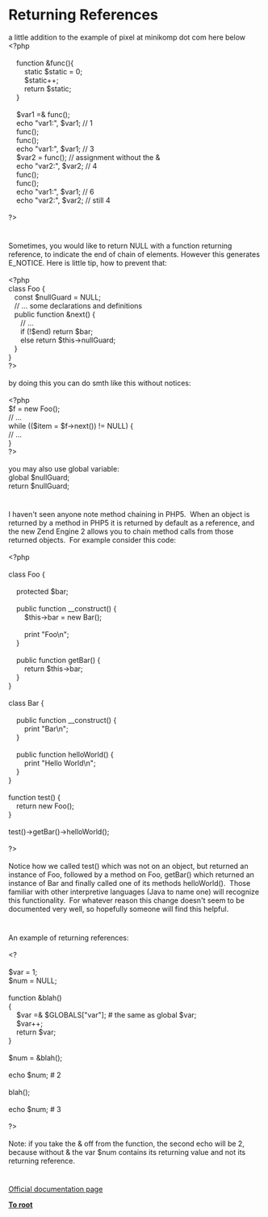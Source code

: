 # Returning References




<div class="phpcode"><span class="html">
a little addition to the example of pixel at minikomp dot com here below<br><span class="default">&lt;?php<br><br>&#xA0; &#xA0; </span><span class="keyword">function &amp;</span><span class="default">func</span><span class="keyword">(){<br>&#xA0; &#xA0; &#xA0; &#xA0; static </span><span class="default">$static </span><span class="keyword">= </span><span class="default">0</span><span class="keyword">;<br>&#xA0; &#xA0; &#xA0; &#xA0; </span><span class="default">$static</span><span class="keyword">++;<br>&#xA0; &#xA0; &#xA0; &#xA0; return </span><span class="default">$static</span><span class="keyword">;<br>&#xA0; &#xA0; }<br><br>&#xA0; &#xA0; </span><span class="default">$var1 </span><span class="keyword">=&amp; </span><span class="default">func</span><span class="keyword">();<br>&#xA0; &#xA0; echo </span><span class="string">&quot;var1:&quot;</span><span class="keyword">, </span><span class="default">$var1</span><span class="keyword">; </span><span class="comment">// 1<br>&#xA0; &#xA0; </span><span class="default">func</span><span class="keyword">();<br>&#xA0; &#xA0; </span><span class="default">func</span><span class="keyword">();<br>&#xA0; &#xA0; echo </span><span class="string">&quot;var1:&quot;</span><span class="keyword">, </span><span class="default">$var1</span><span class="keyword">; </span><span class="comment">// 3<br>&#xA0; &#xA0; </span><span class="default">$var2 </span><span class="keyword">= </span><span class="default">func</span><span class="keyword">(); </span><span class="comment">// assignment without the &amp;<br>&#xA0; &#xA0; </span><span class="keyword">echo </span><span class="string">&quot;var2:&quot;</span><span class="keyword">, </span><span class="default">$var2</span><span class="keyword">; </span><span class="comment">// 4<br>&#xA0; &#xA0; </span><span class="default">func</span><span class="keyword">();<br>&#xA0; &#xA0; </span><span class="default">func</span><span class="keyword">();<br>&#xA0; &#xA0; echo </span><span class="string">&quot;var1:&quot;</span><span class="keyword">, </span><span class="default">$var1</span><span class="keyword">; </span><span class="comment">// 6<br>&#xA0; &#xA0; </span><span class="keyword">echo </span><span class="string">&quot;var2:&quot;</span><span class="keyword">, </span><span class="default">$var2</span><span class="keyword">; </span><span class="comment">// still 4<br><br></span><span class="default">?&gt;</span>
</span>
</div>
  

#


<div class="phpcode"><span class="html">
Sometimes, you would like to return NULL with a function returning reference, to indicate the end of chain of elements. However this generates E_NOTICE. Here is little tip, how to prevent that:<br><br><span class="default">&lt;?php<br></span><span class="keyword">class </span><span class="default">Foo </span><span class="keyword">{<br>&#xA0;&#xA0; const </span><span class="default">$nullGuard </span><span class="keyword">= </span><span class="default">NULL</span><span class="keyword">;<br>&#xA0;&#xA0; </span><span class="comment">// ... some declarations and definitions<br>&#xA0;&#xA0; </span><span class="keyword">public function &amp;</span><span class="default">next</span><span class="keyword">() {<br>&#xA0; &#xA0; &#xA0; </span><span class="comment">// ...<br>&#xA0; &#xA0; &#xA0; </span><span class="keyword">if (!</span><span class="default">$end</span><span class="keyword">) return </span><span class="default">$bar</span><span class="keyword">;<br>&#xA0; &#xA0; &#xA0; else return </span><span class="default">$this</span><span class="keyword">-&gt;</span><span class="default">nullGuard</span><span class="keyword">;<br>&#xA0;&#xA0; }<br>}<br></span><span class="default">?&gt;<br></span><br>by doing this you can do smth like this without notices:<br><br><span class="default">&lt;?php<br>$f </span><span class="keyword">= new </span><span class="default">Foo</span><span class="keyword">();<br></span><span class="comment">// ...<br></span><span class="keyword">while ((</span><span class="default">$item </span><span class="keyword">= </span><span class="default">$f</span><span class="keyword">-&gt;</span><span class="default">next</span><span class="keyword">()) != </span><span class="default">NULL</span><span class="keyword">) {<br></span><span class="comment">// ...<br></span><span class="keyword">}<br></span><span class="default">?&gt;<br></span><br>you may also use global variable:<br>global $nullGuard;<br>return $nullGuard;</span>
</div>
  

#


<div class="phpcode"><span class="html">
I haven&apos;t seen anyone note method chaining in PHP5.&#xA0; When an object is returned by a method in PHP5 it is returned by default as a reference, and the new Zend Engine 2 allows you to chain method calls from those returned objects.&#xA0; For example consider this code:<br><br><span class="default">&lt;?php<br><br></span><span class="keyword">class </span><span class="default">Foo </span><span class="keyword">{<br><br>&#xA0; &#xA0; protected </span><span class="default">$bar</span><span class="keyword">;<br><br>&#xA0; &#xA0; public function </span><span class="default">__construct</span><span class="keyword">() {<br>&#xA0; &#xA0; &#xA0; &#xA0; </span><span class="default">$this</span><span class="keyword">-&gt;</span><span class="default">bar </span><span class="keyword">= new </span><span class="default">Bar</span><span class="keyword">();<br><br>&#xA0; &#xA0; &#xA0; &#xA0; print </span><span class="string">&quot;Foo\n&quot;</span><span class="keyword">;<br>&#xA0; &#xA0; }&#xA0; &#xA0; <br>&#xA0; &#xA0; <br>&#xA0; &#xA0; public function </span><span class="default">getBar</span><span class="keyword">() {<br>&#xA0; &#xA0; &#xA0; &#xA0; return </span><span class="default">$this</span><span class="keyword">-&gt;</span><span class="default">bar</span><span class="keyword">;<br>&#xA0; &#xA0; }<br>}<br><br>class </span><span class="default">Bar </span><span class="keyword">{<br><br>&#xA0; &#xA0; public function </span><span class="default">__construct</span><span class="keyword">() {<br>&#xA0; &#xA0; &#xA0; &#xA0; print </span><span class="string">&quot;Bar\n&quot;</span><span class="keyword">;<br>&#xA0; &#xA0; }<br>&#xA0; &#xA0; <br>&#xA0; &#xA0; public function </span><span class="default">helloWorld</span><span class="keyword">() {<br>&#xA0; &#xA0; &#xA0; &#xA0; print </span><span class="string">&quot;Hello World\n&quot;</span><span class="keyword">;<br>&#xA0; &#xA0; }<br>}<br><br>function </span><span class="default">test</span><span class="keyword">() {<br>&#xA0; &#xA0; return new </span><span class="default">Foo</span><span class="keyword">();<br>}<br><br></span><span class="default">test</span><span class="keyword">()-&gt;</span><span class="default">getBar</span><span class="keyword">()-&gt;</span><span class="default">helloWorld</span><span class="keyword">();<br><br></span><span class="default">?&gt;<br></span><br>Notice how we called test() which was not on an object, but returned an instance of Foo, followed by a method on Foo, getBar() which returned an instance of Bar and finally called one of its methods helloWorld().&#xA0; Those familiar with other interpretive languages (Java to name one) will recognize this functionality.&#xA0; For whatever reason this change doesn&apos;t seem to be documented very well, so hopefully someone will find this helpful.</span>
</div>
  

#


<div class="phpcode"><span class="html">
An example of returning references:<br><br>&lt;?<br><br>$var = 1;<br>$num = NULL;<br><br>function &amp;blah()<br>{<br>&#xA0; &#xA0; $var =&amp; $GLOBALS[&quot;var&quot;]; # the same as global $var;<br>&#xA0; &#xA0; $var++;<br>&#xA0; &#xA0; return $var;<br>}<br><br>$num = &amp;blah();<br><br>echo $num; # 2<br><br>blah();<br><br>echo $num; # 3<br><br>?&gt;<br><br>Note: if you take the &amp; off from the function, the second echo will be 2, because without &amp; the var $num contains its returning value and not its returning reference.</span>
</div>
  

#

[Official documentation page](https://www.php.net/manual/en/language.references.return.php)

**[To root](/)**